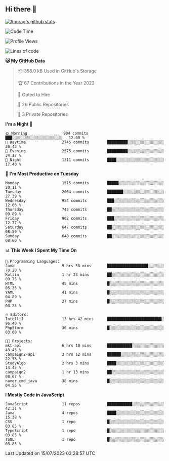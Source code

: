 ## Hi there 👋

[![Anurag's github stats](https://github-readme-stats.vercel.app/api?username=Songwonseok)](https://github.com/anuraghazra/github-readme-stats)



<!--START_SECTION:waka-->
![Code Time](http://img.shields.io/badge/Code%20Time-2%2C311%20hrs%2051%20mins-blue)

![Profile Views](http://img.shields.io/badge/Profile%20Views-4-blue)

![Lines of code](https://img.shields.io/badge/From%20Hello%20World%20I%27ve%20Written-35.0%20million%20lines%20of%20code-blue)

**🐱 My GitHub Data** 

> 📦 358.0 kB Used in GitHub's Storage 
 > 
> 🏆 67 Contributions in the Year 2023
 > 
> 💼 Opted to Hire
 > 
> 📜 26 Public Repositories 
 > 
> 🔑 3 Private Repositories 
 > 
**I'm a Night 🦉** 

```text
🌞 Morning                904 commits         ███░░░░░░░░░░░░░░░░░░░░░░   12.00 % 
🌆 Daytime                2745 commits        █████████░░░░░░░░░░░░░░░░   36.43 % 
🌃 Evening                2575 commits        █████████░░░░░░░░░░░░░░░░   34.17 % 
🌙 Night                  1311 commits        ████░░░░░░░░░░░░░░░░░░░░░   17.40 % 
```
📅 **I'm Most Productive on Tuesday** 

```text
Monday                   1515 commits        █████░░░░░░░░░░░░░░░░░░░░   20.11 % 
Tuesday                  2064 commits        ███████░░░░░░░░░░░░░░░░░░   27.39 % 
Wednesday                954 commits         ███░░░░░░░░░░░░░░░░░░░░░░   12.66 % 
Thursday                 745 commits         ██░░░░░░░░░░░░░░░░░░░░░░░   09.89 % 
Friday                   962 commits         ███░░░░░░░░░░░░░░░░░░░░░░   12.77 % 
Saturday                 647 commits         ██░░░░░░░░░░░░░░░░░░░░░░░   08.59 % 
Sunday                   648 commits         ██░░░░░░░░░░░░░░░░░░░░░░░   08.60 % 
```


📊 **This Week I Spent My Time On** 

```text
💬 Programming Languages: 
Java                     9 hrs 58 mins       ██████████████████░░░░░░░   70.20 % 
Kotlin                   1 hr 23 mins        ██░░░░░░░░░░░░░░░░░░░░░░░   09.75 % 
HTML                     45 mins             █░░░░░░░░░░░░░░░░░░░░░░░░   05.35 % 
YAML                     41 mins             █░░░░░░░░░░░░░░░░░░░░░░░░   04.89 % 
PHP                      27 mins             █░░░░░░░░░░░░░░░░░░░░░░░░   03.25 % 

🔥 Editors: 
IntelliJ                 13 hrs 42 mins      ████████████████████████░   96.40 % 
PhpStorm                 30 mins             █░░░░░░░░░░░░░░░░░░░░░░░░   03.60 % 

🐱‍💻 Projects: 
mkt-api                  6 hrs 10 mins       ███████████░░░░░░░░░░░░░░   43.43 % 
campaign2-api            3 hrs 12 mins       ██████░░░░░░░░░░░░░░░░░░░   22.58 % 
StudyAlgo                2 hrs 3 mins        ████░░░░░░░░░░░░░░░░░░░░░   14.45 % 
campaign2                1 hr 13 mins        ██░░░░░░░░░░░░░░░░░░░░░░░   08.67 % 
naver_cmd_java           38 mins             █░░░░░░░░░░░░░░░░░░░░░░░░   04.55 % 
```

**I Mostly Code in JavaScript** 

```text
JavaScript               11 repos            ███████████░░░░░░░░░░░░░░   42.31 % 
Java                     4 repos             ████░░░░░░░░░░░░░░░░░░░░░   15.38 % 
CSS                      1 repo              █░░░░░░░░░░░░░░░░░░░░░░░░   03.85 % 
TypeScript               1 repo              █░░░░░░░░░░░░░░░░░░░░░░░░   03.85 % 
TSQL                     1 repo              █░░░░░░░░░░░░░░░░░░░░░░░░   03.85 % 
```




 Last Updated on 15/07/2023 03:28:57 UTC
<!--END_SECTION:waka-->
